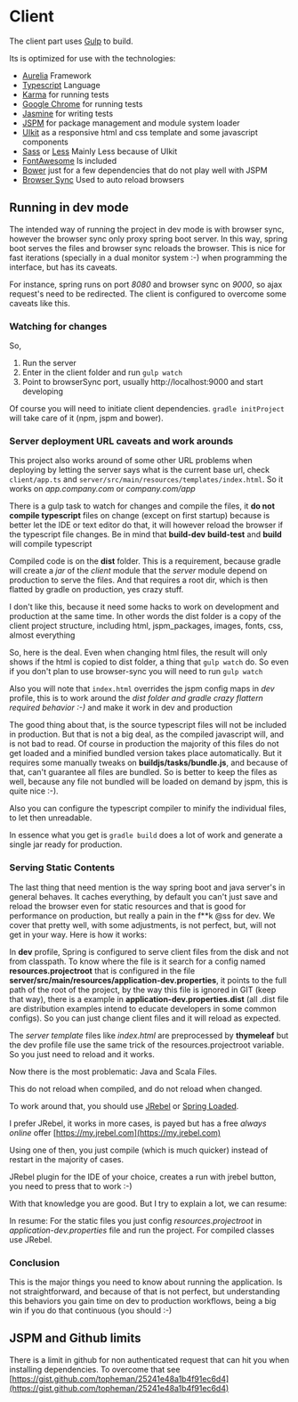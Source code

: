 # Client

The client part uses [Gulp](http://gulpjs.com) to build.

Its is optimized for use with the technologies:

* [Aurelia][Aurelia] Framework
* [Typescript][typescript] Language
* [Karma][karma] for running tests
* [Google Chrome][Google Chrome] for running tests
* [Jasmine][jasmine] for writing tests
* [JSPM][jspm] for package management and module system loader
* [UIkit][uikit] as a responsive html and css template and some javascript components
* [Sass][sass] or [Less][less] Mainly Less because of UIkit
* [FontAwesome][fontawesome] Is included
* [Bower][bower] just for a few dependencies that do not play well with JSPM
* [Browser Sync][browserSync] Used to auto reload browsers

## Running in dev mode

The intended way of running the project in dev mode is with browser sync, however the browser sync only proxy spring boot server. In this way, spring boot serves the files and browser sync reloads the browser. This is nice for fast iterations (specially in a dual monitor system :-) when programming the interface, but has its caveats.

For instance, spring runs on port *8080* and browser sync on *9000*, so ajax request's need to be redirected. The client is configured to overcome some caveats like this.

### Watching for changes

So,

1. Run the server
2. Enter in the client folder and run `gulp watch`
3. Point to browserSync port, usually http://localhost:9000 and start developing

Of course you will need to initiate client dependencies. `gradle initProject` will take care of it (npm, jspm and bower).

### Server deployment URL caveats and work arounds

This project also works around of some other URL problems when deploying by letting the server says what is the current base url, check `client/app.ts` and `server/src/main/resources/templates/index.html`. So it works on _app.company.com_ or _company.com/app_

There is a gulp task to watch for changes and compile the files, it **do not compile typescript** files on change (except on first startup) because is better let the IDE or text editor do that, it will however reload the browser if the typescript file changes. Be in mind that **build-dev** **build-test** and **build** will compile typescript

Compiled code is on the **dist** folder. This is a requirement, because gradle will create a *jar* of the *client* module that the *server* module depend on production to serve the files. And that requires a root dir, which is then flatted by gradle on production, yes crazy stuff.

I don't like this, because it need some hacks to work on development and production at the same time. In other words the dist folder is a copy of the client project structure, including html, jspm_packages, images, fonts, css, almost everything

So, here is the deal. Even when changing html files, the result will only shows if the html is copied to dist folder, a thing that `gulp watch` do. So even if you don't plan to use browser-sync you will need to run `gulp watch`

Also you will note that `index.html` overrides the jspm config maps in *dev* profile, this is to work around the *dist folder and gradle crazy flattern required behavior :-)* and make it work in dev and production

The good thing about that, is the source typescript files will not be included in production. But that is not a big deal, as the compiled javascript will, and is not bad to read. Of course in production the majority of this files do not get loaded and a minified bundled version takes place automatically. But it requires some manually tweaks on **buildjs/tasks/bundle.js**, and because of that, can't guarantee all files are bundled. So is better to keep the files as well, because any file not bundled will be loaded on demand by jspm, this is quite nice :-).

Also you can configure the typescript compiler to minify the individual files, to let then unreadable.

In essence what you get is `gradle build` does a lot of work and generate a single jar ready for production.

### Serving Static Contents

The last thing that need mention is the way spring boot and java server's in general behaves. It caches everything, by default you can't just save and reload the browser even for static resources and that is good for performance on production, but really a pain in the f**k @ss for dev. We cover that pretty well, with some adjustments, is not perfect, but, will not get in your way. Here is how it works:

In **dev** profile, Spring is configured to serve client files from the disk and not from classpath. To know where the file is it search for a config named **resources.projectroot** that is configured in the file **server/src/main/resources/application-dev.properties**, it points to the full path of the root of the project, by the way this file is ignored in GIT (keep that way), there is a example in **application-dev.properties.dist** (all .dist file are distribution examples intend to educate developers in some common configs). So you can just change client files and it will reload as expected.

The _server template_ files like _index.html_ are preprocessed by **thymeleaf** but the dev profile file use the same trick of the resources.projectroot variable. So you just need to reload and it works.

Now there is the most problematic: Java and Scala Files.

This do not reload when compiled, and do not reload when changed.

To work around that, you should use [JRebel](https://zeroturnaround.com/software/jrebel/) or [Spring Loaded](https://github.com/spring-projects/spring-loaded).

I prefer JRebel, it works in more cases, is payed but has a free _always online_ offer [https://my.jrebel.com](https://my.jrebel.com)

Using one of then, you just compile (which is much quicker) instead of restart in the majority of cases.

JRebel plugin for the IDE of your choice, creates a run with jrebel button, you need to press that to work :-)

With that knowledge you are good. But I try to explain a lot, we can resume:

In resume: For the static files you just config *resources.projectroot* in *application-dev.properties* file and run the project. For compiled classes use JRebel.

### Conclusion

This is the major things you need to know about running the application. Is not straightforward, and because of that is not perfect, but understanding this behaviors you gain time on dev to production workflows, being a big win if you do that continuous (you should :-)

## JSPM and Github limits

There is a limit in github for non authenticated request that can hit you when installing dependencies. To overcome that see 
[https://gist.github.com/topheman/25241e48a1b4f91ec6d4](https://gist.github.com/topheman/25241e48a1b4f91ec6d4)



[Aurelia]: http://aurelia.io
[typescript]: http://typescriptlang.org
[karma]: http://karma-runner.github.io
[Google Chrome]: https://www.google.com.br/chrome/browser/desktop/
[jasmine]: http://jasmine.github.io
[jspm]: http://jspm.io
[uikit]: http://getuikit.com
[sass]: http://sass-lang.com
[less]: http://lesscss.org
[fontawesome]: https://fortawesome.github.io/Font-Awesome/
[bower]: http://bower.io/
[browserSync]: https://www.browsersync.io/
